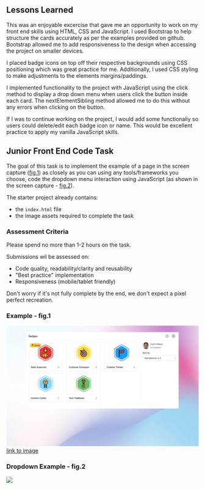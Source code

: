 ## Lessons Learned

This was an enjoyable excercise that gave me an opportunity to work on my front end skills using HTML, CSS and JavaScript. I used Bootstrap to help structure the cards accurately as per the examples provided on github. Bootstrap allowed me to add responsiveness to the design when accessing the project on smaller devices.

I placed badge icons on top off their respective backgrounds using CSS positioning which was great practice for me. Additionally, I used CSS styling to make adjustments to the elements margins/paddings.

I implemented functionality to the project with JavaScript using the click method to display a drop down menu when users click the button inside each card. The nextElementSibling method allowed me to do this without any errors when clicking on the button.

If I was to continue working on the project, I would add some functionaliy so users could delete/edit each badge icon or name. This would be excellent practice to apply my vanilla JavaScript skills.

## Junior Front End Code Task

The goal of this task is to implement the example of a page in the screen capture ([fig.1](#example---fig1)) as closely as you can using any tools/frameworks you choose, code the dropdown menu interaction using JavaScript (as shown in the screen capture - [fig.2](#dropdown-example---fig2)).

The starter project already contains:

- the `index.html` file
- the image assets required to complete the task

### Assessment Criteria

Please spend no more than 1-2 hours on the task.

Submissions wil be assessed on:

- Code quality, readability/clarity and reusability
- "Best practice" implementation
- Responsiveness (mobile/tablet friendly)

Don't worry if it's not fully complete by the end, we don't expect a pixel perfect recreation.

### Example - fig.1

<img src="./assets/examples/example.png" width="600">
<a href="./assets/examples/example.png">link to image</a>

### Dropdown Example - fig.2

<img src="./assets/examples/dropdown-example.gif" width="600">
